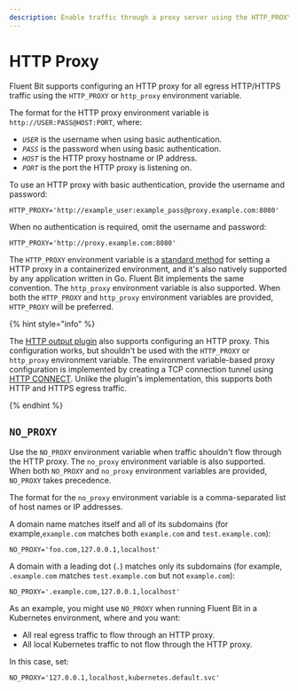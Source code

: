 ```yaml
---
description: Enable traffic through a proxy server using the HTTP_PROXY environment variable.
---
```


# HTTP Proxy

Fluent Bit supports configuring an HTTP proxy for all egress HTTP/HTTPS traffic
using the `HTTP_PROXY` or `http_proxy` environment variable.

The format for the HTTP proxy environment variable is `http://USER:PASS@HOST:PORT`, where:

- _`USER`_ is the username when using basic authentication.
- _`PASS`_ is the password when using basic authentication.
- _`HOST`_ is the HTTP proxy hostname or IP address.
- _`PORT`_ is the port the HTTP proxy is listening on.

To use an HTTP proxy with basic authentication, provide the username and password:

```text
HTTP_PROXY='http://example_user:example_pass@proxy.example.com:8080'
```

When no authentication is required, omit the username and password:

```text
HTTP_PROXY='http://proxy.example.com:8080'
```

The `HTTP_PROXY` environment variable is a [standard
method](https://docs.docker.com/network/proxy/#use-environment-variables) for setting a
HTTP proxy in a containerized environment, and it's also natively supported by any
application written in Go. Fluent Bit implements the same convention. The
`http_proxy` environment variable is also supported. When both the `HTTP_PROXY` and
`http_proxy` environment variables are provided, `HTTP_PROXY` will be preferred.

{% hint style="info" %}

The [HTTP output plugin](https://docs.fluentbit.io/manual/pipeline/outputs/http) also
supports configuring an HTTP proxy. This configuration works, but shouldn't be used
with the `HTTP_PROXY` or `http_proxy` environment variable. The environment
variable-based proxy configuration is implemented by creating a TCP connection tunnel
using
[HTTP CONNECT](https://developer.mozilla.org/en-US/docs/Web/HTTP/Methods/CONNECT). Unlike
the plugin's implementation, this supports both HTTP and HTTPS egress traffic.

{% endhint %}

## `NO_PROXY`

Use the `NO_PROXY` environment variable when traffic shouldn't flow through the HTTP
proxy. The `no_proxy` environment variable is also supported. When both `NO_PROXY`
and `no_proxy` environment variables are provided, `NO_PROXY` takes precedence.

The format for the `no_proxy` environment variable is a comma-separated list of
host names or IP addresses.

A domain name matches itself and all of its subdomains (for example,`example.com`
matches both `example.com` and `test.example.com`):

```text
NO_PROXY='foo.com,127.0.0.1,localhost'
```

A domain with a leading dot (`.`) matches only its subdomains (for example,
`.example.com` matches `test.example.com` but not `example.com`):

```text
NO_PROXY='.example.com,127.0.0.1,localhost'
```

As an example, you might use `NO_PROXY` when running Fluent Bit in a Kubernetes
environment, where and you want:

- All real egress traffic to flow through an HTTP proxy.
- All local Kubernetes traffic to not flow through the HTTP proxy.

In this case, set:

```text
NO_PROXY='127.0.0.1,localhost,kubernetes.default.svc'
```
